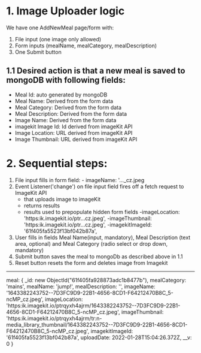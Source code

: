  # 1. Image Uploader logic
 We have one AddNewMeal page/form with:

 1) File input (one image only allowed)
 2) Form inputs (mealName, mealCategory, mealDescription)
 3) One Submit button  

## 1.1 Desired action is that a new meal is saved to mongoDB with following fields:

- Meal Id: auto generated by mongoDB
- Meal Name: Derived from the form data
- Meal Category: Derived from the form data
- Meal Description: Derived from the form data
- Image Name: Derived from the form data
- imagekit Image Id: Id derived from imageKit API
- Image Location: URL derived from imageKit API
- Image Thumbnail: URL derived from imageKit API


 # 2. Sequential steps:

 1. File input fills in form field: - imageName: '..._cz.jpeg
 2. Event Listener('change') on file input field fires off a fetch request to ImageKit API
    - that uploads image to imageKit
    - returns results
    - results used to prepopulate hidden form fields
          -imageLocation: 'https:ik.imagekit.io/ptr...cz.jpeg',
          -imageThumbnail: 'https:ik.imagekit.io/ptr...cz.jpeg',
          -imagekitImageId: '61f405fa5523f13bf042b87a',
 3. User fills in fields Meal Name(input, mandatory), Meal Description (text area, optional) and Meal Category (radio select or drop down, mandatory)
 4. Submit button saves the meal to mongoDb as described above in 1.1
 5. Reset button resets the form and deletes image from Imagekit



****

 meal: {
     _id: new ObjectId("61f405fa928873adc1b8477b"),
     mealCategory: 'mains',
     mealName: 'jump!',
     mealDescription: '',
     imageName: '1643382243752--7D3FC9D9-22B1-4656-8CD1-F64212470B8C_5-ncMP_cz.jpeg',
     imageLocation: 'https:ik.imagekit.io/ptrqyxh4ajrm/1643382243752--7D3FC9D9-22B1-4656-8CD1-F64212470B8C_5-ncMP_cz.jpeg',
     imageThumbnail: 'https:ik.imagekit.io/ptrqyxh4ajrm/tr:n-media_library_thumbnail/1643382243752--7D3FC9D9-22B1-4656-8CD1-F64212470B8C_5-ncMP_cz.jpeg',
     imagekitImageId: '61f405fa5523f13bf042b87a',
     uploadDate: 2022-01-28T15:04:26.372Z,
     __v: 0
   }